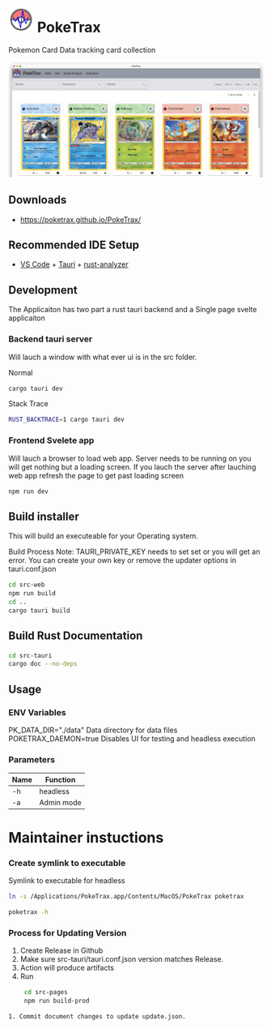 # <img src="src-web/public/poketrax.png" width="50" height="50"> PokeTrax

Pokemon Card Data tracking card collection

<img src="src-pages/src/assets/ui.png">

## Downloads

   * https://poketrax.github.io/PokeTrax/

## Recommended IDE Setup

- [VS Code](https://code.visualstudio.com/) + [Tauri](https://marketplace.visualstudio.com/items?itemName=tauri-apps.tauri-vscode) + [rust-analyzer](https://marketplace.visualstudio.com/items?itemName=rust-lang.rust-analyzer)

## Development

The Applicaiton has two part a rust tauri backend and a Single page svelte applicaiton 

### Backend tauri server

Will lauch a window with what ever ui is in the src folder.

Normal

```sh
cargo tauri dev
```

Stack Trace

```sh
RUST_BACKTRACE=1 cargo tauri dev 
```

### Frontend Svelete app

Will lauch a browser to load web app.  Server needs to be running on you will get nothing but a loading screen. If you lauch the server after lauching web app refresh the page to get past loading screen

```sh
npm run dev
```

## Build installer

This will build an executeable for your Operating system.

Build Process
Note: TAURI_PRIVATE_KEY needs to set set or you will get an error. You can create your own key or remove the updater options in tauri.conf.json

```sh
cd src-web 
npm run build
cd ..
cargo tauri build
```

## Build Rust Documentation

```sh
cd src-tauri
cargo doc --no-deps
```

## Usage

### ENV Variables

PK_DATA_DIR="./data" Data directory for data files
POKETRAX_DAEMON=true Disables UI for testing and headless execution

### Parameters
| Name | Function |
| --- | --- |
| -h | headless |
| -a | Admin mode |

# Maintainer instuctions

### Create symlink to executable

Symlink to executable for headless

```sh
ln -s /Applications/PokeTrax.app/Contents/MacOS/PokeTrax poketrax
```

```sh
poketrax -h
```

### Process for Updating Version

   1. Create Release in Github
   1. Make sure src-tauri/tauri.conf.json version matches Release.
   1. Action will produce artifacts
   1. Run 
      ```sh
       cd src-pages
       npm run build-prod
      ```
    1. Commit document changes to update update.json.